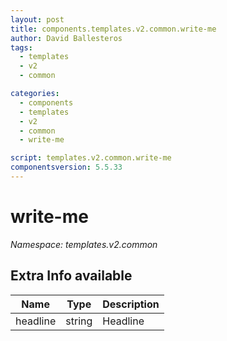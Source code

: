 ```yaml
---
layout: post
title: components.templates.v2.common.write-me
author: David Ballesteros
tags:
  - templates
  - v2
  - common

categories:
  - components
  - templates
  - v2
  - common
  - write-me

script: templates.v2.common.write-me
componentsversion: 5.5.33
---
```

# write-me

*Namespace: templates.v2.common*

## Extra Info available

| Name | Type | Description |
| --- | --- | --- |
| headline | string | Headline |